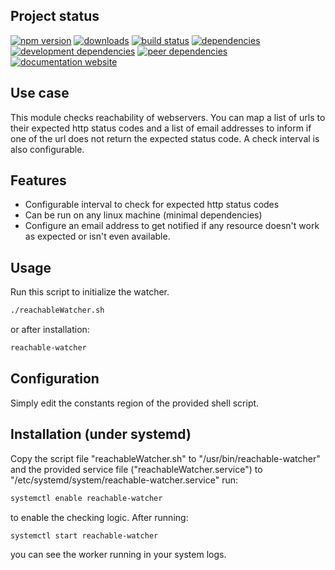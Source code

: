 <!-- #!/usr/bin/env markdown
-*- coding: utf-8 -*-
region header
Copyright Torben Sickert 16.12.2012

License
-------

This library written by Torben Sickert stand under a creative commons naming
3.0 unported license. See https://creativecommons.org/licenses/by/3.0/deed.de
endregion -->

Project status
--------------

[![npm version](https://badge.fury.io/js/reachable-watcher.svg)](https://www.npmjs.com/package/reachable-watcher)
[![downloads](https://img.shields.io/npm/dy/reachable-watcher.svg)](https://www.npmjs.com/package/reachable-watcher)
[![build status](https://travis-ci.org/thaibault/reachableWatcher.svg?branch=master)](https://travis-ci.org/thaibault/reachableWatcher)
[![dependencies](https://img.shields.io/david/thaibault/reachable-watcher.svg)](https://david-dm.org/thaibault/reachable-watcher)
[![development dependencies](https://img.shields.io/david/dev/thaibault/reachable-watcher.svg)](https://david-dm.org/thaibault/reachable-watcher?type=dev)
[![peer dependencies](https://img.shields.io/david/peer/thaibault/reachable-watcher.svg)](https://david-dm.org/thaibault/reachable-watcher?type=peer)
[![documentation website](https://img.shields.io/website-up-down-green-red/https/torben.website/reachableWatcher.svg?label=documentation-website)](https://torben.website/reachableWatcher)

Use case
--------

This module checks reachability of webservers. You can map a list of urls to
their expected http status codes and a list of email addresses to inform if one
of the url does not return the expected status code. A check interval is also
configurable.

Features
--------

- Configurable interval to check for expected http status codes
- Can be run on any linux machine (minimal dependencies)
- Configure an email address to get notified if any resource doesn't work as
  expected or isn't even available.

Usage
-----

Run this script to initialize the watcher.

```sh
./reachableWatcher.sh
```

or after installation:

```sh
reachable-watcher
```

Configuration
-------------

Simply edit the constants region of the provided shell script.

Installation (under systemd)
----------------------------

Copy the script file "reachableWatcher.sh" to "/usr/bin/reachable-watcher" and
the provided service file ("reachableWatcher.service") to
"/etc/systemd/system/reachable-watcher.service" run:

```sh
systemctl enable reachable-watcher
```

to enable the checking logic. After running:

```sh
systemctl start reachable-watcher
```

you can see the worker running in your system logs.

<!-- region vim modline
vim: set tabstop=4 shiftwidth=4 expandtab:
vim: foldmethod=marker foldmarker=region,endregion:
endregion -->
